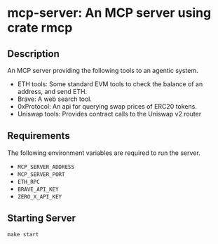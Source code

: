 # mcp-server: An MCP server using crate rmcp

## Description
An MCP server providing the following tools to an agentic system.

* ETH tools: Some standard EVM tools to check the balance of an address, and send ETH.
* Brave: A web search tool.
* 0xProtocol: An api for querying swap prices of ERC20 tokens.
* Uniswap tools: Provides contract calls to the Uniswap v2 router

## Requirements
The following environment variables are required to run the server.

* `MCP_SERVER_ADDRESS`
* `MCP_SERVER_PORT`
* `ETH_RPC`
* `BRAVE_API_KEY`
* `ZERO_X_API_KEY`

## Starting Server

```
make start
```
